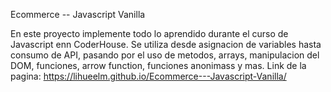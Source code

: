 Ecommerce -- Javascript Vanilla

En este proyecto implemente todo lo aprendido durante el curso de Javascript enn CoderHouse.
Se utiliza desde asignacion de variables hasta consumo de API, pasando por el uso de metodos, arrays, manipulacion del DOM, funciones, arrow function, funciones anonimass y mas.
Link de la pagina:
https://lihueelm.github.io/Ecommerce---Javascript-Vanilla/
